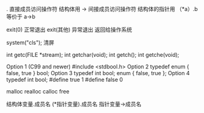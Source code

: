 . 直接成员访问操作符 结构体用
-> 间接成员访问操作符 结构体的指针用
（*a）.b 等价于 a->b

exit(0) 正常退出 
exit(其他) 异常退出
返回给操作系统

system("cls");  清屏

int getc(FILE *stream); 
int getchar(void); 
int getch();
int getche(void); 

Option 1 (C99 and newer)
    #include <stdbool.h>
Option 2
    typedef enum { false, true } bool;
Option 3
    typedef int bool;
    enum { false, true };
Option 4
    typedef int bool;
    #define true 1
    #define false 0

malloc realloc calloc free

结构体变量.成员名
(*指针变量).成员名
指针变量->成员名